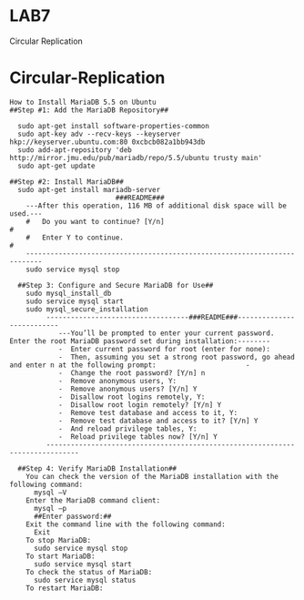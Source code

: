 # LAB7
Circular Replication
# Circular-Replication
	How to Install MariaDB 5.5 on Ubuntu
	##Step #1: Add the MariaDB Repository##
	
	  sudo apt-get install software-properties-common
	  sudo apt-key adv --recv-keys --keyserver hkp://keyserver.ubuntu.com:80 0xcbcb082a1bb943db
	  sudo add-apt-repository 'deb http://mirror.jmu.edu/pub/mariadb/repo/5.5/ubuntu trusty main'
	  sudo apt-get update
	
	##Step #2: Install MariaDB##
	  sudo apt-get install mariadb-server
	                          ###README###
	    ---After this operation, 116 MB of additional disk space will be used.---
	    #   Do you want to continue? [Y/n]                                      #
	    #   Enter Y to continue.                                                #
	    --------------------------------------------------------------------------
	    sudo service mysql stop
	    
	  ##Step 3: Configure and Secure MariaDB for Use##
	    sudo mysql_install_db
	    sudo service mysql start
	    sudo mysql_secure_installation
	         -----------------------------------###README###--------------------------
	            ---You’ll be prompted to enter your current password. Enter the root MariaDB password set during installation:--------
	            -  Enter current password for root (enter for none):                                                                 
	            -  Then, assuming you set a strong root password, go ahead and enter n at the following prompt:                      -
	            -  Change the root password? [Y/n] n                                                                                 
	            -  Remove anonymous users, Y:                                                                                        
	            -  Remove anonymous users? [Y/n] Y                                                                                   
	            -  Disallow root logins remotely, Y:                                                                                 
	            -  Disallow root login remotely? [Y/n] Y                                                                             
	            -  Remove test database and access to it, Y:                                                                         
	            -  Remove test database and access to it? [Y/n] Y                                                                    
	            -  And reload privilege tables, Y:                                                                                   
	            -  Reload privilege tables now? [Y/n] Y                                                                             
	         ------------------------------------------------------------------------------
	
	  ##Step 4: Verify MariaDB Installation##
	    You can check the version of the MariaDB installation with the following command:
	      mysql –V
	    Enter the MariaDB command client:
	      mysql –p
	      ##Enter password:##
	    Exit the command line with the following command:
	      Exit
	    To stop MariaDB:
	      sudo service mysql stop
	    To start MariaDB:
	      sudo service mysql start
	    To check the status of MariaDB:
	      sudo service mysql status
	    To restart MariaDB:






